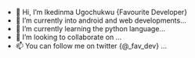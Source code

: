 - 👋 Hi, I’m Ikedinma Ugochukwu {Favourite Developer}
- 👀 I’m currently into android and web developments...
- 🌱 I’m currently learning the python language...
- 💞️ I’m looking to collaborate on ...
- 📫 You can follow me on twitter {@_fav_dev} ...

<!---
YourFavouriteDeveloper/YourFavouriteDeveloper is a ✨ special ✨ repository because its `README.md` (this file) appears on your GitHub profile.
You can click the Preview link to take a look at your changes.
--->
